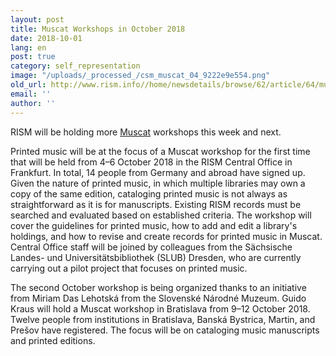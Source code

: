 ```yaml
---
layout: post
title: Muscat Workshops in October 2018
date: 2018-10-01
lang: en
post: true
category: self_representation
image: "/uploads/_processed_/csm_muscat_04_9222e9e554.png"
old_url: http://www.rism.info//home/newsdetails/browse/62/article/64/muscat-workshops-in-october-2018.html
email: ''
author: ''
---
```



RISM will be holding more [Muscat](/community/muscat.html) workshops this week and next.

Printed music will be at the focus of a Muscat workshop for the first time that will be held from 4–6 October 2018 in the RISM Central Office in Frankfurt. In total, 14 people from Germany and abroad have signed up. Given the nature of printed music, in which multiple libraries may own a copy of the same edition, cataloging printed music is not always as straightforward as it is for manuscripts. Existing RISM records must be searched and evaluated based on established criteria. The workshop will cover the guidelines for printed music, how to add and edit a library's holdings, and how to revise and create records for printed music in Muscat. Central Office staff will be joined by colleagues from the Sächsische Landes- und Universitätsbibliothek (SLUB) Dresden, who are currently carrying out a pilot project that focuses on printed music.

The second October workshop is being organized thanks to an initiative from Miriam Das Lehotská from the Slovenské Národné Muzeum. Guido Kraus will hold a Muscat workshop in Bratislava from 9–12 October 2018. Twelve people from institutions in Bratislava, Banská Bystrica, Martin, and Prešov have registered. The focus will be on cataloging music manuscripts and printed editions.

<script type="text/javascript">var switchTo5x=true;</script><script type="text/javascript" src="http://w.sharethis.com/button/buttons.js"></script><script type="text/javascript">stLight.options({publisher: "9b601438-1ce1-49d8-bfd7-9cff5df54c17", doNotHash: false, doNotCopy: false, hashAddressBar: false});</script>